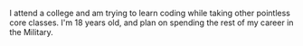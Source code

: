 
I attend a college and am trying to learn coding while taking other pointless core classes.
I'm 18 years old, and plan on spending the rest of my career in the Military.
